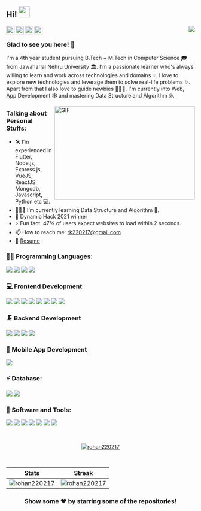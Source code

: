 ## Hi! <img src="https://raw.githubusercontent.com/iampavangandhi/iampavangandhi/master/gifs/Hi.gif" width="30px">

<a href="https://www.linkedin.com/in/rohan-kumar-a65a87175/">
  <img align="left" alt="Rohan's Linkdein" width="22px" src="https://cdn2.iconfinder.com/data/icons/social-media-2285/512/1_Linkedin_unofficial_colored_svg-512.png" />
</a>
<a href="https://github.com/rohan220217">
  <img align="left" alt="Rohan's Github" width="22px" src="https://github.githubassets.com/images/modules/logos_page/GitHub-Mark.png" />
</a>
<a href="https://t.me/rk220217">
  <img align="left" alt="Rohan's Telegram" width="22px" src="https://web.telegram.org/img/logo_share.png" />
</a>
<a href="https://www.facebook.com/monukumar.kool">
  <img align="left" alt="Rohan's Facebook" width="22px" src="https://facebookbrand.com/wp-content/uploads/2019/04/f_logo_RGB-Hex-Blue_512.png?w=512&h=512" />
</a>

<div align="right">

![](https://visitor-badge.glitch.me/badge?page_id=rohan220217.rohan220217)

</div>

### Glad to see you here! 🤩
 
I'm a 4th year student pursuing B.Tech + M.Tech in Computer Science 🎓 from Jawaharlal Nehru University 🏛. I'm a passionate learner who's always willing to learn and work across technologies and domains 💡. I love to explore new technologies and leverage them to solve real-life problems ✨. Apart from that I also love to guide newbies 👨🏻‍💻. I'm currently into Web, App Development 🕸️ and mastering Data Structure and Algorithm 🤓.

<img align="right" height="250" width="375" alt="GIF" src="https://miro.medium.com/proxy/1*mr7WXw8tgpMhqugKP2WhrA.gif" />

### Talking about Personal Stuffs:

- 🛠 I’m experienced in Flutter, Node.js, Express.js, VueJS, ReactJS <br /> Mongodb, Javascript, Python etc 💻.
- 👨🏻‍💻 I’m currently learning Data Structure and Algorithm 🚀.
- 🎊 Dynamic Hack 2021 winner
- ⚡ Fun fact: 47% of users expect websites to load within 2 seconds.
- 📫 How to reach me: rk220217@gmail.com
- 📝 [Resume](https://drive.google.com/drive/folders/1Y2jw6aGyRA7D6toINasCVVZomzLdLLlb?usp=sharing)

### 👩‍💻 Programming Languages:

<code><img src="https://img.shields.io/badge/C%2B%2B-00599C?style=for-the-badge&logo=c%2B%2B&logoColor=white" /></code>
<code><img src="https://img.shields.io/badge/JavaScript-323330?style=for-the-badge&logo=javascript&logoColor=F7DF1E" /></code>
<code><img src="https://img.shields.io/badge/Python-3776AB?style=for-the-badge&logo=python&logoColor=white" /></code>
<code><img src="https://img.shields.io/badge/Dart-0175C2?style=for-the-badge&logo=dart&logoColor=white" /></code>

### 💻 Frontend Development

<code><img src="https://img.shields.io/badge/html5-%23E34F26.svg?style=for-the-badge&logo=html5&logoColor=white" /></code>
<code><img src="https://img.shields.io/badge/css3-%231572B6.svg?style=for-the-badge&logo=css3&logoColor=white" /></code>
<code><img src="https://img.shields.io/badge/Bootstrap-563D7C?style=for-the-badge&logo=bootstrap&logoColor=white" /></code>
<code><img src="https://img.shields.io/badge/Sass-CC6699?style=for-the-badge&logo=sass&logoColor=white" /></code>
<code><img src="https://img.shields.io/badge/Vue.js-35495E?style=for-the-badge&logo=vue-dot-js&logoColor=4FC08D" /></code>
<code><img src="https://img.shields.io/badge/React-20232A?style=for-the-badge&logo=react&logoColor=61DAFB" /></code>
<code><img src="https://img.shields.io/badge/Vuetify-1867C0?style=for-the-badge&logo=vuetify&logoColor=AEDDFF" /></code>
<code><img src="https://img.shields.io/badge/Qt-%23217346.svg?style=for-the-badge&logo=Qt&logoColor=white" /></code>

### 🗜 Backend Development

<code><img src="https://img.shields.io/badge/Node.js-43853D?style=for-the-badge&logo=node-dot-js&logoColor=white" /></code>
<code><img src="https://img.shields.io/badge/Express.js-000000?style=for-the-badge&logo=express&logoColor=white" /></code>
<code><img src="https://img.shields.io/badge/Flask-000000?style=for-the-badge&logo=flask&logoColor=white" /></code>
<code><img src="https://img.shields.io/badge/Django-092E20?style=for-the-badge&logo=django&logoColor=white" /></code>

### 📱 Mobile App Development

<code><img src="https://img.shields.io/badge/Flutter-02569B?style=for-the-badge&logo=flutter&logoColor=white" /></code>
<!-- natiivescript -->

### ⚡ Database:
<code><img src="https://img.shields.io/badge/MySQL-00000F?style=for-the-badge&logo=mysql&logoColor=white" /></code>
<code><img src="https://img.shields.io/badge/MongoDB-4EA94B?style=for-the-badge&logo=mongodb&logoColor=white" /></code>

### 🚀 Software and Tools:

<code><img src="https://img.shields.io/badge/nuxt.js-00C58E?style=for-the-badge&logo=nuxt-dot-js&logoColor=white" /></code>
<code><img src="https://img.shields.io/badge/Postman-FF6C37?style=for-the-badge&logo=Postman&logoColor=white" /></code>
<code><img src="https://img.shields.io/badge/npm-CB3837?style=for-the-badge&logo=npm&logoColor=white" /></code>
<code><img src="https://img.shields.io/badge/Git-F05032?style=for-the-badge&logo=git&logoColor=white" /></code>
<code><img src="https://img.shields.io/badge/Canva-%2300C4CC.svg?style=for-the-badge&logo=Canva&logoColor=white" /></code>
<code><img src="https://img.shields.io/badge/figma-%23F24E1E.svg?style=for-the-badge&logo=figma&logoColor=white" /></code>
<code><img src="https://img.shields.io/badge/VIM-%2311AB00.svg?style=for-the-badge&logo=vim&logoColor=white" /></code>
<!-- 
<code><img height="20" src="https://raw.githubusercontent.com/github/explore/80688e429a7d4ef2fca1e82350fe8e3517d3494d/topics/flutter/flutter.png"></code>
-->
<br/>

<p align="center"> <a href="https://github.com/ryo-ma/github-profile-trophy"><img src="https://github-profile-trophy.vercel.app/?username=rohan220217" alt="rohan220217" /></a> </p>

<br/>

Stats | Streak |
--- | --- |
<img align="center" src="https://github-readme-stats.vercel.app/api?username=rohan220217&show_icons=true&locale=en" alt="rohan220217" /> | <img align="center" src="https://github-readme-streak-stats.herokuapp.com/?user=rohan220217&" alt="rohan220217" /> | 

<div align="center">

### Show some ❤️ by starring some of the repositories!

</div>
